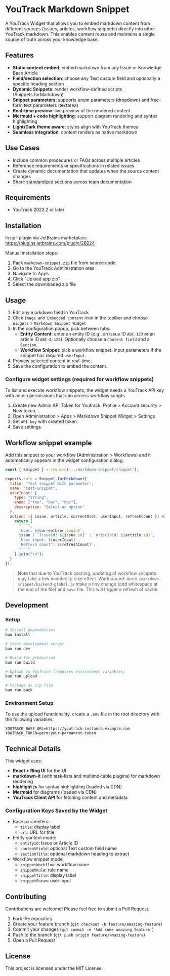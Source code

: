 # YouTrack Markdown Snippet

A YouTrack Widget that allows you to embed markdown content from different sources (issues, articles, workflow snippets) directly into other YouTrack markdown. This enables content reuse and maintains a single source of truth across your knowledge base.

## Features

- __Static content embed__: embed markdown from any Issue or Knowledge Base Article
- __Field/section selection__: choose any Text custom field and optionally a specific heading section
- __Dynamic Snippets__: render workflow-defined scripts (Snippets.forMarkdown)
- __Snippet parameters__: supports enum parameters (dropdown) and free-form text parameters (textarea)
- __Real-time preview__: live preview of the rendered content
- __Mermaid + code highlighting__: support diagram rendering and syntax highlighting
- __Light/Dark theme aware__: styles align with YouTrack themes
- __Seamless integration__: content renders as native markdown

## Use Cases

- Include common procedures or FAQs across multiple articles
- Reference requirements or specifications in related issues
- Create dynamic documentation that updates when the source content changes
- Share standardized sections across team documentation

## Requirements

- YouTrack 2023.2 or later

## Installation 

Install plugin via JetBrains marketplace https://plugins.jetbrains.com/plugin/28224

Manual installation steps:
1. Pack `markdown-snippet.zip` file from source code
2. Go to the YouTrack Administration area
3. Navigate to Apps
4. Click "Upload app zip"
5. Select the downloaded zip file

## Usage

1. Edit any markdown field in YouTrack
2. Click `Image and Embedded content` icon in the toolbar and choose `Widgets` > `Markdown Snippet Widget`
3. In the configuration popup, pick between tabs:
   - __Entity Content__: enter an entity ID (e.g., an issue ID `ABC-123` or an article ID `ABC-A-123`). Optionally choose a `Content field` and a `Section`.
   - __Workflow Snippet__: pick a workflow snippet. Input parameters if the snippet has required `userInput`.
4. Preview selected content in real-time.
5. Save the configuration to embed the content.

### Configure widget settings (required for workflow snippets)

To list and execute workflow snippets, the widget needs a YouTrack API key with admin permissions that can access workflow scripts.

1. Create new Admin API Token for Youtrack: Profile > Account security > New token...
2. Open Administration > Apps > Markdown Snippet Widget > Settings
3. Set `API key` with created token.
4. Save settings.

## Workflow snippet example

Add this snippet to your workflow (Administration > Workflows) and it automatically appears in the widget configuration dialog.

```js
const { Snippet } = require('../markdown-snippet/snippet');

exports.rule = Snippet.forMarkdown({
  title: "Test snippet with parameter",
  name: "test-snippet",
  userInput: {
  	type: "string",
    enum: ["foo", "bar", "baz"],
    description: "Select an option"
  },
  action: ({ issue, article, currentUser, userInput, refreshCount }) => {
    return [
      "```",
      `User: ${currentUser.login}`,
      issue ? `IssueId: ${issue.id}` : `ArticleId: ${article.id}`,
      `User input: ${userInput}`,
      `Refresh count": ${refreshCount}`,
      "```"
    ].join("\n");
  }
});
```

> Note that due to YouTrack caching, updating of workflow snippets may take a few minutes to take effect.
> Workaround: open `/markdown-snippet/backend-global.js` make a tiny change (add whitespace at the end of the file) and `Save` file. This will trigger a refresh of cache.

## Development

### Setup

```bash
# Install dependencies
bun install

# Start development server
bun run dev

# Build for production
bun run build

# Upload to YouTrack (requires environment variables)
bun run upload

# Package as zip file
bun run pack
```

### Environment Setup

To use the upload functionality, create a `.env` file in the root directory with the following variables:

```
YOUTRACK_BASE_URL=https://youtrack-instance.example.com
YOUTRACK_TOKEN=perm:your-permanent-token
```

## Technical Details

This widget uses:

- __React + Ring UI__ for the UI
- __markdown-it__ (with task-lists and multimd-table plugins) for markdown rendering
- __highlight.js__ for syntax highlighting (loaded via CDN)
- __Mermaid__ for diagrams (loaded via CDN)
- __YouTrack Client API__ for fetching content and metadata

### Configuration Keys Saved by the Widget
- Base parameters:
  - `title`: display label
  - `url`: URL for title
- Entity content mode:
  - `entityId`: Issue or Article ID
  - `contentField`: optional Text custom field name
  - `sectionTitle`: optional markdown heading to extract
- Workflow snippet mode:
  - `snippetWorkflow`: workflow name
  - `snippetRule`: rule name
  - `snippetTitle`: display label
  - `snippetParam`: user input

## Contributing

Contributions are welcome! Please feel free to submit a Pull Request.

1. Fork the repository
2. Create your feature branch (`git checkout -b feature/amazing-feature`)
3. Commit your changes (`git commit -m 'Add some amazing feature'`)
4. Push to the branch (`git push origin feature/amazing-feature`)
5. Open a Pull Request

## License

This project is licensed under the MIT License.
